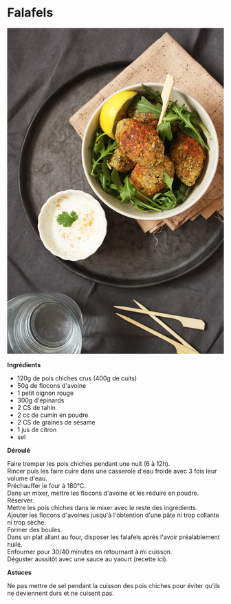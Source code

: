 # Falafels

![falafels](https://github.com/bndct-lmbrt/mes-recettes/blob/master/medias/falafels.jpg)

**Ingrédients**  
 

* 120g de pois chiches crus (400g de cuits)
* 50g de flocons d'avoine
* 1 petit oignon rouge
* 300g d'épinards
* 2 CS de tahin
* 2 cc de cumin en poudre
* 2 CS de graines de sésame
* 1 jus de citron
* sel


**Déroulé**

 Faire tremper les pois chiches pendant une nuit (6 à 12h).  
Rincer puis les faire cuire dans une casserole d'eau froide avec 3 fois leur volume d'eau.  
Préchauffer le four à 180°C.  
Dans un mixer, mettre les flocons d'avoine et les réduire en poudre. Réserver.  
Mettre les pois chiches dans le mixer avec le reste des ingrédients.  
Ajouter les flocons d'avoines jusqu'à l'obtention d'une pâte ni trop collante ni trop sèche.  
Former des boules.  
Dans un plat allant au four, disposer les falafels après l'avoir préalablement huilé.  
Enfourner pour 30/40 minutes en retournant à mi cuisson.  
Déguster aussitôt avec une sauce au yaourt (recette ici).  


**Astuces** 

Ne pas mettre de sel pendant la cuisson des pois chiches pour éviter qu'ils ne deviennent durs et ne cuisent pas.   

